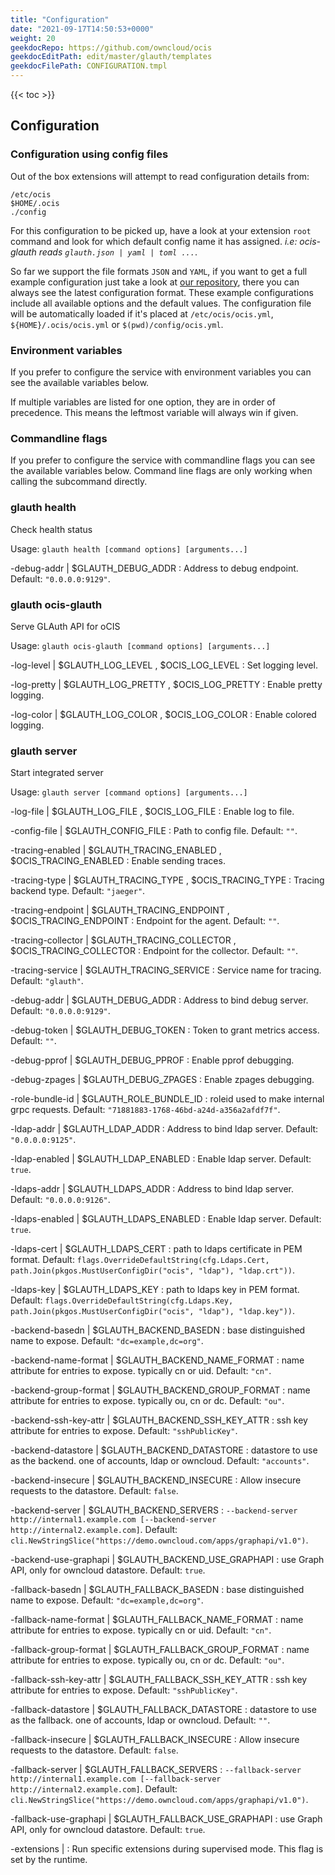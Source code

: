 ```yaml
---
title: "Configuration"
date: "2021-09-17T14:50:53+0000"
weight: 20
geekdocRepo: https://github.com/owncloud/ocis
geekdocEditPath: edit/master/glauth/templates
geekdocFilePath: CONFIGURATION.tmpl
---
```


{{< toc >}}

## Configuration

### Configuration using config files

Out of the box extensions will attempt to read configuration details from:

```console
/etc/ocis
$HOME/.ocis
./config
```

For this configuration to be picked up, have a look at your extension `root` command and look for which default config name it has assigned. *i.e: ocis-glauth reads `glauth.json | yaml | toml ...`*.

So far we support the file formats `JSON` and `YAML`, if you want to get a full example configuration just take a look at [our repository](https://github.com/owncloud/ocis/tree/master/glauth/config), there you can always see the latest configuration format. These example configurations include all available options and the default values. The configuration file will be automatically loaded if it's placed at `/etc/ocis/ocis.yml`, `${HOME}/.ocis/ocis.yml` or `$(pwd)/config/ocis.yml`.

### Environment variables

If you prefer to configure the service with environment variables you can see the available variables below.

If multiple variables are listed for one option, they are in order of precedence. This means the leftmost variable will always win if given.

### Commandline flags

If you prefer to configure the service with commandline flags you can see the available variables below. Command line flags are only working when calling the subcommand directly.

### glauth health

Check health status

Usage: `glauth health [command options] [arguments...]`





-debug-addr |  $GLAUTH_DEBUG_ADDR
: Address to debug endpoint. Default: `"0.0.0.0:9129"`.




































### glauth ocis-glauth

Serve GLAuth API for oCIS

Usage: `glauth ocis-glauth [command options] [arguments...]`


-log-level |  $GLAUTH_LOG_LEVEL , $OCIS_LOG_LEVEL
: Set logging level.


-log-pretty |  $GLAUTH_LOG_PRETTY , $OCIS_LOG_PRETTY
: Enable pretty logging.


-log-color |  $GLAUTH_LOG_COLOR , $OCIS_LOG_COLOR
: Enable colored logging.





































### glauth server

Start integrated server

Usage: `glauth server [command options] [arguments...]`






-log-file |  $GLAUTH_LOG_FILE , $OCIS_LOG_FILE
: Enable log to file.


-config-file |  $GLAUTH_CONFIG_FILE
: Path to config file. Default: `""`.


-tracing-enabled |  $GLAUTH_TRACING_ENABLED , $OCIS_TRACING_ENABLED
: Enable sending traces.


-tracing-type |  $GLAUTH_TRACING_TYPE , $OCIS_TRACING_TYPE
: Tracing backend type. Default: `"jaeger"`.


-tracing-endpoint |  $GLAUTH_TRACING_ENDPOINT , $OCIS_TRACING_ENDPOINT
: Endpoint for the agent. Default: `""`.


-tracing-collector |  $GLAUTH_TRACING_COLLECTOR , $OCIS_TRACING_COLLECTOR
: Endpoint for the collector. Default: `""`.


-tracing-service |  $GLAUTH_TRACING_SERVICE
: Service name for tracing. Default: `"glauth"`.


-debug-addr |  $GLAUTH_DEBUG_ADDR
: Address to bind debug server. Default: `"0.0.0.0:9129"`.


-debug-token |  $GLAUTH_DEBUG_TOKEN
: Token to grant metrics access. Default: `""`.


-debug-pprof |  $GLAUTH_DEBUG_PPROF
: Enable pprof debugging.


-debug-zpages |  $GLAUTH_DEBUG_ZPAGES
: Enable zpages debugging.


-role-bundle-id |  $GLAUTH_ROLE_BUNDLE_ID
: roleid used to make internal grpc requests. Default: `"71881883-1768-46bd-a24d-a356a2afdf7f"`.


-ldap-addr |  $GLAUTH_LDAP_ADDR
: Address to bind ldap server. Default: `"0.0.0.0:9125"`.


-ldap-enabled |  $GLAUTH_LDAP_ENABLED
: Enable ldap server. Default: `true`.


-ldaps-addr |  $GLAUTH_LDAPS_ADDR
: Address to bind ldap server. Default: `"0.0.0.0:9126"`.


-ldaps-enabled |  $GLAUTH_LDAPS_ENABLED
: Enable ldap server. Default: `true`.


-ldaps-cert |  $GLAUTH_LDAPS_CERT
: path to ldaps certificate in PEM format. Default: `flags.OverrideDefaultString(cfg.Ldaps.Cert, path.Join(pkgos.MustUserConfigDir("ocis", "ldap"), "ldap.crt"))`.


-ldaps-key |  $GLAUTH_LDAPS_KEY
: path to ldaps key in PEM format. Default: `flags.OverrideDefaultString(cfg.Ldaps.Key, path.Join(pkgos.MustUserConfigDir("ocis", "ldap"), "ldap.key"))`.


-backend-basedn |  $GLAUTH_BACKEND_BASEDN
: base distinguished name to expose. Default: `"dc=example,dc=org"`.


-backend-name-format |  $GLAUTH_BACKEND_NAME_FORMAT
: name attribute for entries to expose. typically cn or uid. Default: `"cn"`.


-backend-group-format |  $GLAUTH_BACKEND_GROUP_FORMAT
: name attribute for entries to expose. typically ou, cn or dc. Default: `"ou"`.


-backend-ssh-key-attr |  $GLAUTH_BACKEND_SSH_KEY_ATTR
: ssh key attribute for entries to expose. Default: `"sshPublicKey"`.


-backend-datastore |  $GLAUTH_BACKEND_DATASTORE
: datastore to use as the backend. one of accounts, ldap or owncloud. Default: `"accounts"`.


-backend-insecure |  $GLAUTH_BACKEND_INSECURE
: Allow insecure requests to the datastore. Default: `false`.


-backend-server |  $GLAUTH_BACKEND_SERVERS
: `--backend-server http://internal1.example.com [--backend-server http://internal2.example.com]`. Default: `cli.NewStringSlice("https://demo.owncloud.com/apps/graphapi/v1.0")`.


-backend-use-graphapi |  $GLAUTH_BACKEND_USE_GRAPHAPI
: use Graph API, only for owncloud datastore. Default: `true`.


-fallback-basedn |  $GLAUTH_FALLBACK_BASEDN
: base distinguished name to expose. Default: `"dc=example,dc=org"`.


-fallback-name-format |  $GLAUTH_FALLBACK_NAME_FORMAT
: name attribute for entries to expose. typically cn or uid. Default: `"cn"`.


-fallback-group-format |  $GLAUTH_FALLBACK_GROUP_FORMAT
: name attribute for entries to expose. typically ou, cn or dc. Default: `"ou"`.


-fallback-ssh-key-attr |  $GLAUTH_FALLBACK_SSH_KEY_ATTR
: ssh key attribute for entries to expose. Default: `"sshPublicKey"`.


-fallback-datastore |  $GLAUTH_FALLBACK_DATASTORE
: datastore to use as the fallback. one of accounts, ldap or owncloud. Default: `""`.


-fallback-insecure |  $GLAUTH_FALLBACK_INSECURE
: Allow insecure requests to the datastore. Default: `false`.


-fallback-server |  $GLAUTH_FALLBACK_SERVERS
: `--fallback-server http://internal1.example.com [--fallback-server http://internal2.example.com]`. Default: `cli.NewStringSlice("https://demo.owncloud.com/apps/graphapi/v1.0")`.


-fallback-use-graphapi |  $GLAUTH_FALLBACK_USE_GRAPHAPI
: use Graph API, only for owncloud datastore. Default: `true`.


-extensions | 
: Run specific extensions during supervised mode. This flag is set by the runtime.

